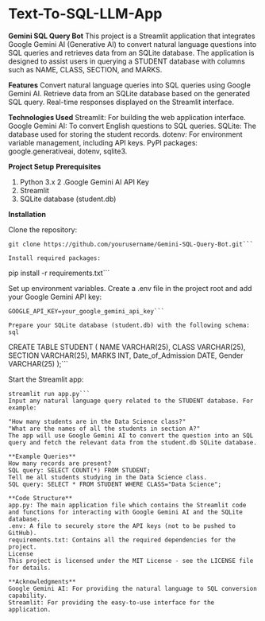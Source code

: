 # Text-To-SQL-LLM-App


**Gemini SQL Query Bot**
This project is a Streamlit application that integrates Google Gemini AI (Generative AI) to convert natural language questions into SQL queries and retrieves data from an SQLite database. The application is designed to assist users in querying a STUDENT database with columns such as NAME, CLASS, SECTION, and MARKS.

**Features**
Convert natural language queries into SQL queries using Google Gemini AI.
Retrieve data from an SQLite database based on the generated SQL query.
Real-time responses displayed on the Streamlit interface.

**Technologies Used**
Streamlit: For building the web application interface.
Google Gemini AI: To convert English questions to SQL queries.
SQLite: The database used for storing the student records.
dotenv: For environment variable management, including API keys.
PyPI packages: google.generativeai, dotenv, sqlite3.

**Project Setup**
**Prerequisites**
1. Python 3.x
2 .Google Gemini AI API Key
3. Streamlit
4. SQLite database (student.db)
   
**Installation**

Clone the repository:
```
git clone https://github.com/yourusername/Gemini-SQL-Query-Bot.git```

Install required packages:
```
pip install -r requirements.txt```

Set up environment variables. Create a .env file in the project root and add your Google Gemini API key:
```
GOOGLE_API_KEY=your_google_gemini_api_key```

Prepare your SQLite database (student.db) with the following schema:
sql
```
CREATE TABLE STUDENT (
    NAME VARCHAR(25),
    CLASS VARCHAR(25),
    SECTION VARCHAR(25),
    MARKS INT,
    Date_of_Admission DATE,
    Gender VARCHAR(25)
);```

Start the Streamlit app:
```
streamlit run app.py```
Input any natural language query related to the STUDENT database. For example:

"How many students are in the Data Science class?"
"What are the names of all the students in section A?"
The app will use Google Gemini AI to convert the question into an SQL query and fetch the relevant data from the student.db SQLite database.

**Example Queries**
How many records are present?
SQL query: SELECT COUNT(*) FROM STUDENT;
Tell me all students studying in the Data Science class.
SQL query: SELECT * FROM STUDENT WHERE CLASS="Data Science";

**Code Structure**
app.py: The main application file which contains the Streamlit code and functions for interacting with Google Gemini AI and the SQLite database.
.env: A file to securely store the API keys (not to be pushed to GitHub).
requirements.txt: Contains all the required dependencies for the project.
License
This project is licensed under the MIT License - see the LICENSE file for details.

**Acknowledgments**
Google Gemini AI: For providing the natural language to SQL conversion capability.
Streamlit: For providing the easy-to-use interface for the application.

